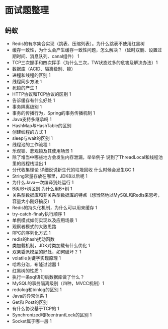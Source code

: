 # 面试题整理

## 蚂蚁
* Redis的有序集合实现（跳表、压缩列表）。为什么跳表不使用红黑树 
* 缓存一致性，为什么会产生缓存一致性问题，怎么解决？（延时双删、设置过期时间、消息队列、canal组件） 1
* TCP三次握手和四次挥手（为什么三次，TW状态过多的危害及解决办法）1
* 数据库（ACID、隔离级别、锁）
* 进程和线程的区别 1
* 线程同步方法 1
* 死锁的产生 1
* HTTP协议和TCP协议的区别 1
* 告诉缓存有什么好处  1
* 事务隔离级别 1
* 事务的传播行为，Spring的事务传播机制 1
* Java支持多继承吗 1
* HashMap与HashTable的区别
* 创建线程的方式 1
* sleep与wait的区别 1
* 线程池的工作流程 1
* 乐观锁、悲观锁及其使用场景 1
* 除了堆当中哪些地方会发生内存泄漏，举举例子 说到了ThreadLocal和线程池里的线程栈溢出 1
* 分代收集理论 详细说说新生代的垃圾回收 什么时候会发生GC 1
* String常量存放在哪里，JDK8以后呢 1
* 为什么Java一次编译到处运行 1
* B树/B+树区别 为什么用B+树 1
* 关系型数据库和非关系型数据库的特点（想当然地以MySQL和Redis来思考，容量大小刚好搞反） 1
* Redis的持久化机制，为什么可以用来缓存 1
* try-catch-finaly执行顺序 1
* 单例模式如何实现以及应用场景 1
* 观察者模式的大致思路
* RPC的序列化方式  1
* redis的hash扰动函数
* 类加载机制，JDK对类加载有什么优化 1
* 双亲委派模型的好处，如何破坏？ 1
* volatile关键字实现原理 1
* 哈希分治，布隆过滤器 1
* 红黑树的性质 1
* 执行一条sql语句后数据库做了什么？
* MySQL的事务隔离级别（四种，MVCC机制）1
* redolog和binlog的区别 1
* Java的异常体系 1
* Get和 Post的区别
* 有什么协议基于TCP的 1
* Synchronized和ReentrantLock的区别 1
* Socket属于哪一层 1
